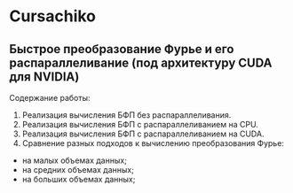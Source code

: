 # Cursachiko
## Быстрое преобразование Фурье и его распараллеливание (под архитектуру CUDA для NVIDIA)
Содержание работы:
1. Реализация вычисления БФП без распараллеливания.
2. Реализация вычисления БФП с распараллеливанием на CPU.
3. Реализация вычисления БФП с распараллеливанием на CUDA.
4. Сравнение разных подходов к вычислению преобразования Фурье:
  * на малых объемах данных;
  * на средних объемах данных;
  * на больших объемах данных;
